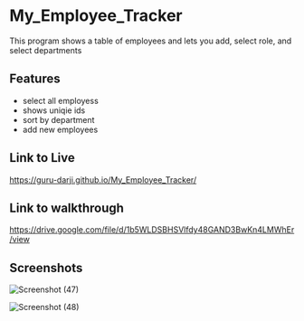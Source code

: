 # My_Employee_Tracker
This program shows a table of employees and lets you add, select role, and select departments


## Features

- select all employess
- shows uniqie ids
- sort by department
- add new employees


## Link to Live
https://guru-darji.github.io/My_Employee_Tracker/

## Link to walkthrough
https://drive.google.com/file/d/1b5WLDSBHSVlfdy48GAND3BwKn4LMWhEr/view
## Screenshots

![Screenshot (47)](https://user-images.githubusercontent.com/98906068/160733057-a89a4825-1748-480c-901d-d5cc0aed7655.png)

![Screenshot (48)](https://user-images.githubusercontent.com/98906068/160733061-8cfeff02-a30c-40e4-a78b-7fd4098e1e5d.png)